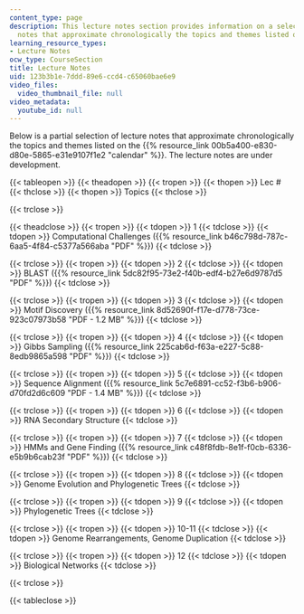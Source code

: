 ```yaml
---
content_type: page
description: This lecture notes section provides information on a selection of lecture
  notes that approximate chronologically the topics and themes listed on the calendar.
learning_resource_types:
- Lecture Notes
ocw_type: CourseSection
title: Lecture Notes
uid: 123b3b1e-7ddd-89e6-ccd4-c65060bae6e9
video_files:
  video_thumbnail_file: null
video_metadata:
  youtube_id: null
---
```


Below is a partial selection of lecture notes that approximate chronologically the topics and themes listed on the {{% resource_link 00b5a400-e830-d80e-5865-e31e9107f1e2 "calendar" %}}. The lecture notes are under development.

{{< tableopen >}}
{{< theadopen >}}
{{< tropen >}}
{{< thopen >}}
Lec #
{{< thclose >}}
{{< thopen >}}
Topics
{{< thclose >}}

{{< trclose >}}

{{< theadclose >}}
{{< tropen >}}
{{< tdopen >}}
1
{{< tdclose >}}
{{< tdopen >}}
Computational Challenges ({{% resource_link b46c798d-787c-6aa5-4f84-c5377a566aba "PDF" %}})
{{< tdclose >}}

{{< trclose >}}
{{< tropen >}}
{{< tdopen >}}
2
{{< tdclose >}}
{{< tdopen >}}
BLAST ({{% resource_link 5dc82f95-73e2-f40b-edf4-b27e6d9787d5 "PDF" %}})
{{< tdclose >}}

{{< trclose >}}
{{< tropen >}}
{{< tdopen >}}
3
{{< tdclose >}}
{{< tdopen >}}
Motif Discovery ({{% resource_link 8d52690f-f17e-d778-73ce-923c07973b58 "PDF - 1.2 MB" %}})
{{< tdclose >}}

{{< trclose >}}
{{< tropen >}}
{{< tdopen >}}
4
{{< tdclose >}}
{{< tdopen >}}
Gibbs Sampling ({{% resource_link 225cab6d-f63a-e227-5c88-8edb9865a598 "PDF" %}})
{{< tdclose >}}

{{< trclose >}}
{{< tropen >}}
{{< tdopen >}}
5
{{< tdclose >}}
{{< tdopen >}}
Sequence Alignment ({{% resource_link 5c7e6891-cc52-f3b6-b906-d70fd2d6c609 "PDF - 1.4 MB" %}})
{{< tdclose >}}

{{< trclose >}}
{{< tropen >}}
{{< tdopen >}}
6
{{< tdclose >}}
{{< tdopen >}}
RNA Secondary Structure
{{< tdclose >}}

{{< trclose >}}
{{< tropen >}}
{{< tdopen >}}
7
{{< tdclose >}}
{{< tdopen >}}
HMMs and Gene Finding ({{% resource_link c48f8fdb-8e1f-f0cb-6336-e5b9b6cab23f "PDF" %}})
{{< tdclose >}}

{{< trclose >}}
{{< tropen >}}
{{< tdopen >}}
8
{{< tdclose >}}
{{< tdopen >}}
Genome Evolution and Phylogenetic Trees
{{< tdclose >}}

{{< trclose >}}
{{< tropen >}}
{{< tdopen >}}
9
{{< tdclose >}}
{{< tdopen >}}
Phylogenetic Trees
{{< tdclose >}}

{{< trclose >}}
{{< tropen >}}
{{< tdopen >}}
10-11
{{< tdclose >}}
{{< tdopen >}}
Genome Rearrangements, Genome Duplication
{{< tdclose >}}

{{< trclose >}}
{{< tropen >}}
{{< tdopen >}}
12
{{< tdclose >}}
{{< tdopen >}}
Biological Networks
{{< tdclose >}}

{{< trclose >}}

{{< tableclose >}}
